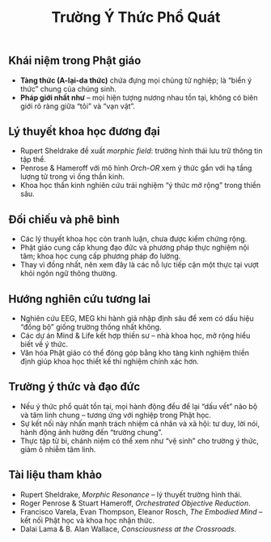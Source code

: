 ﻿---
title: Trường Ý Thức Phổ Quát
---

## Khái niệm trong Phật giáo

- **Tàng thức (A-lại-da thức)** chứa đựng mọi chủng tử nghiệp; là “biển ý thức” chung của chúng sinh.
- **Pháp giới nhất như** – mọi hiện tượng nương nhau tồn tại, không có biên giới rõ ràng giữa “tôi” và “vạn vật”.

## Lý thuyết khoa học đương đại

- Rupert Sheldrake đề xuất *morphic field*: trường hình thái lưu trữ thông tin tập thể.
- Penrose & Hameroff với mô hình *Orch-OR* xem ý thức gắn với hạ tầng lượng tử trong vi ống thần kinh.
- Khoa học thần kinh nghiên cứu trải nghiệm “ý thức mở rộng” trong thiền sâu.

## Đối chiếu và phê bình

- Các lý thuyết khoa học còn tranh luận, chưa được kiểm chứng rộng.
- Phật giáo cung cấp khung đạo đức và phương pháp thực nghiệm nội tâm; khoa học cung cấp phương pháp đo lường.
- Thay vì đồng nhất, nên xem đây là các nỗ lực tiếp cận một thực tại vượt khỏi ngôn ngữ thông thường.

## Hướng nghiên cứu tương lai

- Nghiên cứu EEG, MEG khi hành giả nhập định sâu để xem có dấu hiệu “đồng bộ” giống trường thống nhất không.
- Các dự án Mind & Life kết hợp thiền sư – nhà khoa học, mở rộng hiểu biết về ý thức.
- Văn hóa Phật giáo có thể đóng góp bằng kho tàng kinh nghiệm thiền định giúp khoa học thiết kế thí nghiệm chính xác hơn.

## Trường ý thức và đạo đức

- Nếu ý thức phổ quát tồn tại, mọi hành động đều để lại “dấu vết” não bộ và tâm linh chung – tương ứng với nghiệp trong Phật học.
- Sự kết nối này nhấn mạnh trách nhiệm cá nhân và xã hội: tư duy, lời nói, hành động ảnh hưởng đến “trường chung”.
- Thực tập từ bi, chánh niệm có thể xem như “vệ sinh” cho trường ý thức, giảm ô nhiễm tâm linh.

## Tài liệu tham khảo

- Rupert Sheldrake, *Morphic Resonance* – lý thuyết trường hình thái.
- Roger Penrose & Stuart Hameroff, *Orchestrated Objective Reduction*.
- Francisco Varela, Evan Thompson, Eleanor Rosch, *The Embodied Mind* – kết nối Phật học và khoa học nhận thức.
- Dalai Lama & B. Alan Wallace, *Consciousness at the Crossroads*.
